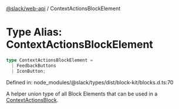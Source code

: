 [@slack/web-api](../index.md) / ContextActionsBlockElement

# Type Alias: ContextActionsBlockElement

```ts
type ContextActionsBlockElement = 
  | FeedbackButtons
  | IconButton;
```

Defined in: node\_modules/@slack/types/dist/block-kit/blocks.d.ts:70

A helper union type of all Block Elements that can be used in a [ContextActionsBlock](../interfaces/ContextActionsBlock.md).
